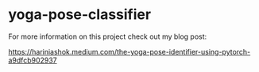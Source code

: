 # yoga-pose-classifier

For more information on this project check out my blog post:

https://hariniashok.medium.com/the-yoga-pose-identifier-using-pytorch-a9dfcb902937
